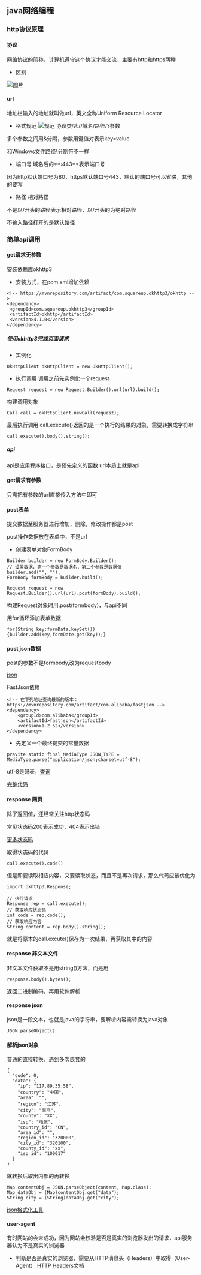 ## java网络编程
### http协议原理
#### 协议
网络协议的简称，计算机遵守这个协议才能交流，主要有http和https两种
+ 区别

![图片](https://qgt-document.oss-cn-beijing.aliyuncs.com/PY2/py2-1/ht%3Ahts%E5%8C%BA%E5%88%AB.jpg?x-oss-process=image/resize,w_1024/watermark,image_d2F0ZXJtYXNrLnBuZz94LW9zcy1wcm9jZXNzPWltYWdlL3Jlc2l6ZSx3XzEwMA==,t_60,g_se,x_10,y_10)
#### url
地址栏输入的地址就叫做url，英文全称Uniform Resource Locator
+ 格式规范
![规范](https://style.youkeda.com/img/ham/course/py2/py2-1-2.png?x-oss-process=image/resize,w_1024/watermark,image_d2F0ZXJtYXNrLnBuZz94LW9zcy1wcm9jZXNzPWltYWdlL3Jlc2l6ZSx3XzEwMA==,t_60,g_se,x_10,y_10)
协议类型://域名/路径/?参数

多个参数之间用&分隔，参数用键值对表示key=value

和Windows文件路径\分割符不一样
+ 端口号
域名后的**:443**表示端口号

因为http默认端口号为80，https默认端口号443，默认的端口号可以省略，其他的要写
+ 路径
相对路径

不是以/开头的路径表示相对路径，以/开头的为绝对路径

不输入路径打开的是默认路径
### 简单api调用
#### get请求无参数
安装依赖库okhttp3
+ 安装方式，在pom.xml增加依赖
```
<!-- https://mvnrepository.com/artifact/com.squareup.okhttp3/okhttp -->
<dependency>
 <groupId>com.squareup.okhttp3</groupId>
 <artifactId>okhttp</artifactId>
 <version>4.1.0</version>
</dependency>
```
##### 使用okhttp3完成页面请求
+ 实例化
```
OkHttpClient okHttpClient = new OkHttpClient();
```

+ 执行调用
调用之前先实例化一个request
```
Request request = new Request.Builder().url(url).build();
```

构建调用对象
```
Call call = okHttpClient.newCall(request);
```

最后执行调用
call.execute()返回的是一个执行的结果的对象，需要转换成字符串
```
call.execute().body().string();
```
##### api
api是应用程序接口，是预先定义的函数
url本质上就是api
#### get请求有参数
只需把有参数的url直接传入方法中即可
#### post表单
提交数据至服务器进行增加，删除，修改操作都是post

post操作数据放在表单中，不是url
+ 创建表单对象FormBody
```
Builder builder = new FormBody.Builder();
// 设置数据，第一个参数是数据名，第二个参数是数据值
builder.add("", "");
FormBody formBody = builder.build();

Request request = new Request.Builder().url(url).post(formBody).build();
```

构建Request对象时用.post(formbody)，与api不同

用for循环添加表单数据
```
for(String key:formData.keySet())
{builder.add(key,formDate.get(key));}
```

#### post json数据
post的参数不是formbody,改为requestbody

[json](https://ham.youkeda.com/articles/detail/5f3757fd5e205f30b2c2b1f9)

FastJson依赖
```
<!-- 在下列地址查询最新的版本：https://mvnrepository.com/artifact/com.alibaba/fastjson -->
<dependency>
    <groupId>com.alibaba</groupId>
    <artifactId>fastjson</artifactId>
    <version>1.2.62</version>
</dependency>
```



+ 先定义一个最终提交的常量数据
```
pravite static final MediaType JSON_TYPE = MediaType.parse("application/json;charset=utf-8");
```

utf-8是码表，[查询](https://www.cnblogs.com/csguo/p/7402034.html)

[完整代码](javaweb/postjson.md)

#### response 网页
除了返回值，还经常关注http状态码

常见状态码200表示成功，404表示出错

[更多状态码](https://ham.youkeda.com/articles/detail/5f3758675e205f30b2c2b2a4)

取得状态码的代码
```
call.execute().code()
```

但是即要读取相应内容，又要读取状态，而且不是再次请求，那么代码应该优化为
```
import okhttp3.Response;

// 执行请求
Response rep = call.execute();
// 获取响应状态码
int code = rep.code();
// 获取响应内容
String content = rep.body().string();

```

就是将原本的call.excute()保存为一次结果，再获取其中的内容
#### response 非文本文件

非文本文件获取不是用string()方法，而是用
```
response.body().bytes();
```

返回二进制编码，再用软件解析

#### response json
json是一段文本，也就是java的字符串，要解析内容需转换为java对象
```
JSON.parseObject()
```

#### 解析json对象
普通的直接转换，遇到多次嵌套的
```
{
  "code": 0,
  "data": {
    "ip": "117.89.35.58",
    "country": "中国",
    "area": "",
    "region": "江苏",
    "city": "南京",
    "county": "XX",
    "isp": "电信",
    "country_id": "CN",
    "area_id": "",
    "region_id": "320000",
    "city_id": "320100",
    "county_id": "xx",
    "isp_id": "100017"
  }
}
```

就转换后取出内部的再转换

```
Map contentObj = JSON.parseObject(content, Map.class);
Map dataObj = (Map)contentObj.get("data");
String city = (String)dataObj.get("city");
```

[json格式化工具](http://www.ab173.com/json/jsonviewernew.php)

#### user-agent
有时网站的会未成功，因为网站会校验是否是真实的浏览器发出的请求，api服务器认为不是真实的浏览器
+ 判断是否是真实的浏览器，需要从HTTP消息头（Headers）中取得（User-Agent）
[HTTP Headers文档](https://developer.mozilla.org/zh-CN/docs/Web/HTTP/Headers)






